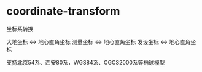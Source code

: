 # coordinate-transform
坐标系转换

大地坐标 <-> 地心直角坐标
测量坐标 <-> 地心直角坐标
发设坐标 <-> 地心直角坐标

支持北京54系、西安80系，WGS84系、CGCS2000系等椭球模型
